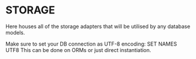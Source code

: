 STORAGE
=======

Here houses all of the storage adapters that will be utilised by any database models.

Make sure to set your DB connection as UTF-8 encoding: SET NAMES UTF8 This can be done on ORMs or just direct instantiation.